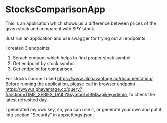 # StocksComparisonApp

This is an application which shows us a difference between prices of the given stock and compare it with SPY stock.

Just run an application and use swagger for trying out all endpoints.

I created 3 endpoints:
  1. Serach endpont which helps to find proper stock symbol.
  2. Get endpoint by stock symbol.
  3. Get endpoint for comparison.

For stocks source I used https://www.alphavantage.co/documentation/.
Before running the application, please call in browser endpoint https://www.alphavantage.co/query?function=TIME_SERIES_DAILY&symbol=IBM&apikey=demo, to check the latest refreshed day.

I generated my own key, so, you can use it, or generate your own and put it into section "Security" in appsettings.json.
